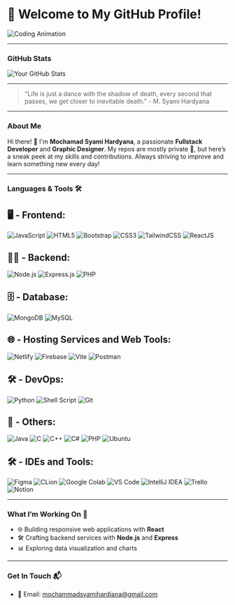 # 🚀 Welcome to My GitHub Profile!

![Coding Animation](https://i.giphy.com/media/v1.Y2lkPTc5MGI3NjExazN3dnltbTZlOG95dW5zcXB5dGgwcHJrbzdkZ3ZvOGZjYnA5M2MyNSZlcD12MV9pbnRlcm5hbF9naWZfYnlfaWQmY3Q9Zw/iiJ870TcI3PZKxatzS/giphy.gif)

---

### **GitHub Stats**

![Your GitHub Stats](https://github-readme-stats.vercel.app/api?username=rev-fs&show_icons=true&theme=radical)

---

> "Life is just a dance with the shadow of death, every second that passes, we get closer to inevitable death." - M. Syami Hardyana

---

### **About Me**

Hi there! 👋 I'm **Mochamad Syami Hardyana**, a passionate **Fullstack Developer** and **Graphic Designer**. My repos are mostly private 🔐, but here’s a sneak peek at my skills and contributions. Always striving to improve and learn something new every day!

---

### **Languages & Tools** 🛠️

## 🖥️ - Frontend:
![JavaScript](https://img.shields.io/badge/-JavaScript-F7DF1E?style=for-the-badge&logo=javascript&logoColor=black)
![HTML5](https://img.shields.io/badge/-HTML5-E34F26?style=for-the-badge&logo=html5&logoColor=white)
![Bootstrap](https://img.shields.io/badge/-Bootstrap-563D7C?style=for-the-badge&logo=bootstrap&logoColor=white)
![CSS3](https://img.shields.io/badge/-CSS3-1572B6?style=for-the-badge&logo=css3)
![TailwindCSS](https://img.shields.io/badge/-TailwindCSS-38B2AC?style=for-the-badge&logo=tailwind-css&logoColor=white)
![ReactJS](https://img.shields.io/badge/-ReactJS-61DAFB?style=for-the-badge&logo=react&logoColor=black)

## 🧑‍💻 - Backend:
![Node.js](https://img.shields.io/badge/-Node.js-339933?style=for-the-badge&logo=node.js&logoColor=white)
![Express.js](https://img.shields.io/badge/-Express.js-000000?style=for-the-badge&logo=express&logoColor=white)
![PHP](https://img.shields.io/badge/-PHP-777BB4?style=for-the-badge&logo=php&logoColor=white)

## 🗄️ - Database:
![MongoDB](https://img.shields.io/badge/-MongoDB-47A248?style=for-the-badge&logo=mongodb&logoColor=white)
![MySQL](https://img.shields.io/badge/-MySQL-4479A1?style=for-the-badge&logo=mysql&logoColor=white)

## 🌐 - Hosting Services and Web Tools:
![Netlify](https://img.shields.io/badge/-Netlify-00C7B7?style=for-the-badge&logo=netlify&logoColor=white)
![Firebase](https://img.shields.io/badge/-Firebase-FFCA28?style=for-the-badge&logo=firebase&logoColor=black)
![Vite](https://img.shields.io/badge/-Vite-646CFF?style=for-the-badge&logo=vite&logoColor=white)
![Postman](https://img.shields.io/badge/-Postman-FF6C37?style=for-the-badge&logo=postman&logoColor=white)

## 🛠️ - DevOps:
![Python](https://img.shields.io/badge/-Python-3776AB?style=for-the-badge&logo=python&logoColor=white)
![Shell Script](https://img.shields.io/badge/-Shell%20Script-121011?style=for-the-badge&logo=gnu-bash&logoColor=white)
![Git](https://img.shields.io/badge/-Git-F05032?style=for-the-badge&logo=git&logoColor=white)

## 🧰 - Others:
![Java](https://img.shields.io/badge/-Java-007396?style=for-the-badge&logo=java&logoColor=white)
![C](https://img.shields.io/badge/-C-A8B9CC?style=for-the-badge&logo=c&logoColor=black)
![C++](https://img.shields.io/badge/-C++-00599C?style=for-the-badge&logo=c%2B%2B&logoColor=white)
![C#](https://img.shields.io/badge/-C%23-239120?style=for-the-badge&logo=c-sharp&logoColor=white)
![PHP](https://img.shields.io/badge/-PHP-777BB4?style=for-the-badge&logo=php&logoColor=white)
![Ubuntu](https://img.shields.io/badge/-Ubuntu-E95420?style=for-the-badge&logo=ubuntu&logoColor=white)

## 🛠️ - IDEs and Tools:
![Figma](https://img.shields.io/badge/-Figma-F24E1E?style=for-the-badge&logo=figma&logoColor=white)
![CLion](https://img.shields.io/badge/-CLion-000000?style=for-the-badge&logo=clion&logoColor=white)
![Google Colab](https://img.shields.io/badge/-Colab-F9AB00?style=for-the-badge&logo=google-colab&logoColor=black)
![VS Code](https://img.shields.io/badge/-Visual%20Studio%20Code-007ACC?style=for-the-badge&logo=visual-studio-code&logoColor=white)
![IntelliJ IDEA](https://img.shields.io/badge/-IntelliJ%20IDEA-000000?style=for-the-badge&logo=intellij-idea&logoColor=white)
![Trello](https://img.shields.io/badge/-Trello-0052CC?style=for-the-badge&logo=trello&logoColor=white)
![Notion](https://img.shields.io/badge/-Notion-000000?style=for-the-badge&logo=notion&logoColor=white)

---

### **What I’m Working On** 🌱

- 🌐 Building responsive web applications with **React**
- 🛠️ Crafting backend services with **Node.js** and **Express**
- 📊 Exploring data visualization and charts

---

### **Get In Touch** 📬

- 📧 Email: mochammadsyamihardiana@gmail.com

<!---
rev-fs/rev-fs is a ✨ special ✨ repository because its `README.md` (this file) appears on your GitHub profile.
You can click the Preview link to take a look at your changes.
--->
